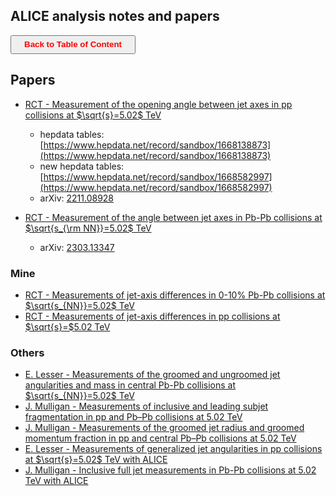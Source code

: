 <style TYPE="text/css">
code.has-jax {font: inherit; font-size: 100%; background: inherit; border: inherit;}
</style>
<script type="text/x-mathjax-config">
MathJax.Hub.Config({
    tex2jax: {
        inlineMath: [['$','$'], ['\\(','\\)']],
        skipTags: ['script', 'noscript', 'style', 'textarea', 'pre'] // removed 'code' entry
    }
});
MathJax.Hub.Queue(function() {
    var all = MathJax.Hub.getAllJax(), i;
    for(i = 0; i < all.length; i += 1) {
        all[i].SourceElement().parentNode.className += ' has-jax';
    }
});
</script>
<script type="text/javascript" src="https://cdnjs.cloudflare.com/ajax/libs/mathjax/2.7.4/MathJax.js?config=TeX-AMS_HTML-full"></script>

## ALICE analysis notes and papers

<a><button name="button" style = "color:red;width:200px;height:30px;cursor:pointer" onclick="window.location.href='https://reynier0611.github.io';">**Back to Table of Content**</button></a>

## Papers
- [RCT - Measurement of the opening angle between jet axes in pp collisions at $\sqrt{s}=5.02$ TeV](https://alice-publications.web.cern.ch/node/7656)
    - hepdata tables: [https://www.hepdata.net/record/sandbox/1668138873](https://www.hepdata.net/record/sandbox/1668138873)
    - new hepdata tables: [https://www.hepdata.net/record/sandbox/1668582997](https://www.hepdata.net/record/sandbox/1668582997)
    - arXiv: [2211.08928](https://arxiv.org/pdf/2211.08928.pdf)

- [RCT - Measurement of the angle between jet axes in Pb-Pb collisions at $\sqrt{s_{\rm NN}}=5.02$ TeV](https://alice-publications.web.cern.ch/node/8394)
    - arXiv: [2303.13347](https://arxiv.org/pdf/2303.13347.pdf)

### Mine
- [RCT - Measurements of jet-axis differences in 0-10$\%$ Pb-Pb collisions at $\sqrt{s_{NN}}=5.02$ TeV](https://alice-notes.web.cern.ch/node/1300)
- [RCT - Measurements of jet-axis differences in pp collisions at $\sqrt{s}=$5.02 TeV](https://alice-notes.web.cern.ch/node/1169)

### Others
- [E. Lesser - Measurements of the groomed and ungroomed jet angularities and mass in central Pb-Pb collisions at $\sqrt{s_{NN}}=5.02$ TeV](https://alice-notes.web.cern.ch/node/1306)
- [J. Mulligan - Measurements of inclusive and leading subjet fragmentation in pp and Pb–Pb collisions at 5.02 TeV](https://alice-notes.web.cern.ch/node/1175)
- [J. Mulligan - Measurements of the groomed jet radius and groomed momentum fraction in pp and central Pb–Pb collisions at 5.02 TeV](https://alice-notes.web.cern.ch/node/1069)
- [E. Lesser - Measurements of generalized jet angularities in pp collisions at $\sqrt{s}=5.02$ TeV with ALICE](https://alice-notes.web.cern.ch/node/1068)
- [J. Mulligan - Inclusive full jet measurements in Pb-Pb collisions at 5.02 TeV with ALICE](https://alice-notes.web.cern.ch/node/814)


